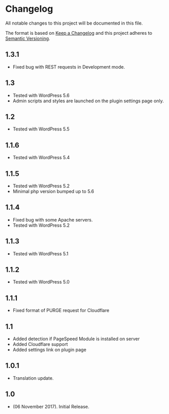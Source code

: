 # Changelog
All notable changes to this project will be documented in this file.

The format is based on [Keep a Changelog](http://keepachangelog.com/)
and this project adheres to [Semantic Versioning](http://semver.org/).

## 1.3.1
* Fixed bug with REST requests in Development mode.

## 1.3
* Tested with WordPress 5.6
* Admin scripts and styles are launched on the plugin settings page only.

## 1.2
* Tested with WordPress 5.5

## 1.1.6
* Tested with WordPress 5.4

## 1.1.5
* Tested with WordPress 5.2
* Minimal php version bumped up to 5.6

## 1.1.4
* Fixed bug with some Apache servers.
* Tested with WordPress 5.2

## 1.1.3
* Tested with WordPress 5.1

## 1.1.2
* Tested with WordPress 5.0

## 1.1.1
* Fixed format of PURGE request for Cloudflare

## 1.1
* Added detection if PageSpeed Module is installed on server
* Added Cloudflare support
* Added settings link on plugin page

## 1.0.1
* Translation update.

## 1.0
* (06 November 2017). Initial Release.
